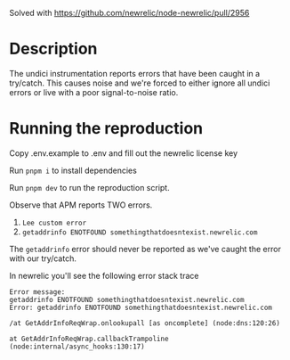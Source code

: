 Solved with https://github.com/newrelic/node-newrelic/pull/2956

# Description

The undici instrumentation reports errors that have been caught in a try/catch. This causes noise and we're forced to either ignore all undici errors or live with a poor signal-to-noise ratio. 

# Running the reproduction

Copy .env.example to .env and fill out the newrelic license key

Run `pnpm i` to install dependencies

Run `pnpm dev` to run the reproduction script.

Observe that APM reports TWO errors.

1. `Lee custom error`
2. `getaddrinfo ENOTFOUND somethingthatdoesntexist.newrelic.com`

The `getaddrinfo` error should never be reported as we've caught the error with our try/catch.

In newrelic you'll see the following error stack trace
```
Error message:
getaddrinfo ENOTFOUND somethingthatdoesntexist.newrelic.com
Error: getaddrinfo ENOTFOUND somethingthatdoesntexist.newrelic.com
                                                                                     /at GetAddrInfoReqWrap.onlookupall [as oncomplete] (node:dns:120:26)
                                                                              at GetAddrInfoReqWrap.callbackTrampoline (node:internal/async_hooks:130:17)
```
